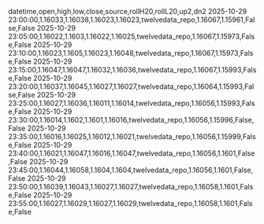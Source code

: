 datetime,open,high,low,close,source,rollH20,rollL20,up2,dn2
2025-10-29 23:00:00,1.16033,1.16038,1.16023,1.16023,twelvedata_repo,1.16067,1.15961,False,False
2025-10-29 23:05:00,1.16022,1.1603,1.16022,1.16025,twelvedata_repo,1.16067,1.15973,False,False
2025-10-29 23:10:00,1.16023,1.1605,1.16023,1.16048,twelvedata_repo,1.16067,1.15973,False,False
2025-10-29 23:15:00,1.16047,1.16047,1.16032,1.16036,twelvedata_repo,1.16067,1.15993,False,False
2025-10-29 23:20:00,1.16037,1.16045,1.16027,1.16027,twelvedata_repo,1.16064,1.15993,False,False
2025-10-29 23:25:00,1.16027,1.16036,1.16011,1.16014,twelvedata_repo,1.16056,1.15993,False,False
2025-10-29 23:30:00,1.16014,1.1602,1.1601,1.16016,twelvedata_repo,1.16056,1.15996,False,False
2025-10-29 23:35:00,1.16016,1.16025,1.16012,1.16021,twelvedata_repo,1.16056,1.15999,False,False
2025-10-29 23:40:00,1.16021,1.16047,1.16016,1.16047,twelvedata_repo,1.16056,1.1601,False,False
2025-10-29 23:45:00,1.16044,1.16058,1.1604,1.1604,twelvedata_repo,1.16056,1.1601,False,False
2025-10-29 23:50:00,1.16039,1.16043,1.16027,1.16027,twelvedata_repo,1.16058,1.1601,False,False
2025-10-29 23:55:00,1.16027,1.16029,1.16027,1.16029,twelvedata_repo,1.16058,1.1601,False,False
